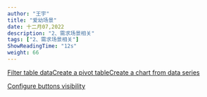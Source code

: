 ```yaml
---
author: "王宇"
title: "爱幼场景"
date: 十二月07,2022
description: "2、需求场景相关"
tags: ["2、需求场景相关"]
ShowReadingTime: "12s"
weight: 66
---
```

[Filter table data](#)[Create a pivot table](#)[Create a chart from data series](#)

[Configure buttons visibility](/users/tfac-settings.action)
